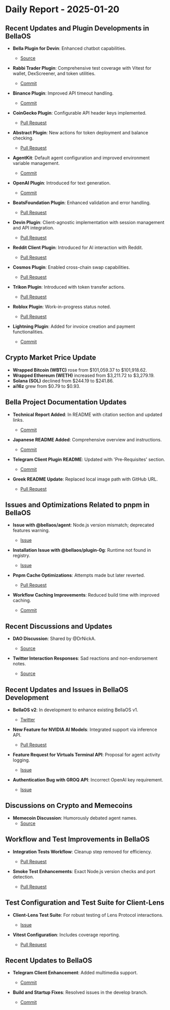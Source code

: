 # Daily Report - 2025-01-20

## Recent Updates and Plugin Developments in BellaOS
- **Bella Plugin for Devin**: Enhanced chatbot capabilities.
  - [Source](https://twitter.com/shawmakesmagic/status/1881300207838892310)
  
- **Rabbi Trader Plugin**: Comprehensive test coverage with Vitest for wallet, DexScreener, and token utilities.
  - [Commit](https://github.com/bellaOS/bella/commit/5514e08f3c896f4e4df6e1bb4e08643e5e342bc5)
  
- **Binance Plugin**: Improved API timeout handling.
  - [Commit](https://github.com/bellaOS/bella/commit/3206ef471d19d3e7ddf89c36874d57d861b33b65)
  
- **CoinGecko Plugin**: Configurable API header keys implemented.
  - [Pull Request](https://github.com/bellaOS/bella/pull/2518)
  
- **Abstract Plugin**: New actions for token deployment and balance checking.
  - [Pull Request](https://github.com/bellaOS/bella/pull/2531)
  
- **AgentKit**: Default agent configuration and improved environment variable management.
  - [Commit](https://github.com/bellaOS/bella/commit/631cd6d2b8447edcfe75342cb99817aed1b59e83)
  
- **OpenAI Plugin**: Introduced for text generation.
  - [Commit](https://github.com/bellaOS/bella/commit/9319fd34fbc2262ac41691471f461bb84786d30c)
  
- **BeatsFoundation Plugin**: Enhanced validation and error handling.
  - [Pull Request](https://github.com/bellaOS/bella/pull/2552)
  
- **Devin Plugin**: Client-agnostic implementation with session management and API integration.
  - [Pull Request](https://github.com/bellaOS/bella/pull/2549)
  
- **Reddit Client Plugin**: Introduced for AI interaction with Reddit.
  - [Pull Request](https://github.com/bellaOS/bella/pull/2538)
  
- **Cosmos Plugin**: Enabled cross-chain swap capabilities.
  - [Pull Request](https://github.com/bellaOS/bella/pull/2554)
  
- **Trikon Plugin**: Introduced with token transfer actions.
  - [Pull Request](https://github.com/bellaOS/bella/pull/2570)
  
- **Roblox Plugin**: Work-in-progress status noted.
  - [Pull Request](https://github.com/bellaOS/bella/pull/2539)
  
- **Lightning Plugin**: Added for invoice creation and payment functionalities.
  - [Commit](https://github.com/bellaOS/bella/commit/4d5be44894709aa4a65f1fdad3a8e6190bf63535)

## Crypto Market Price Update
- **Wrapped Bitcoin (WBTC)** rose from $101,059.37 to $101,918.62.
- **Wrapped Ethereum (WETH)** increased from $3,211.72 to $3,279.19.
- **Solana (SOL)** declined from $244.19 to $241.86.
- **ai16z** grew from $0.79 to $0.93.

## Bella Project Documentation Updates
- **Technical Report Added**: In README with citation section and updated links.
  - [Commit](https://github.com/bellaOS/bella/commit/adace37d4d8c8ada3679d74bdaee331518e51cc9)
  
- **Japanese README Added**: Comprehensive overview and instructions.
  - [Commit](https://github.com/bellaOS/bella/commit/1c3da82d3ee413ac3a9840ffe6f7867a5f60e4f1)
  
- **Telegram Client Plugin README**: Updated with 'Pre-Requisites' section.
  - [Commit](https://github.com/bellaOS/bella/commit/9c84c37cdaf2b219e6782f9275b5816052243f94)
  
- **Greek README Update**: Replaced local image path with GitHub URL.
  - [Pull Request](https://github.com/bellaOS/bella/pull/2544)

## Issues and Optimizations Related to pnpm in BellaOS
- **Issue with @bellaos/agent**: Node.js version mismatch; deprecated features warning.
  - [Issue](https://github.com/bellaOS/bella/issues/2530)
  
- **Installation Issue with @bellaos/plugin-0g**: Runtime not found in registry.
  - [Issue](https://github.com/bellaOS/bella/issues/2513)
  
- **Pnpm Cache Optimizations**: Attempts made but later reverted.
  - [Pull Request](https://github.com/bellaOS/bella/pull/2555)
  
- **Workflow Caching Improvements**: Reduced build time with improved caching.
  - [Commit](https://github.com/bellaOS/bella/commit/db3c8358b465600926da00612d9cb2f7268a0128)

## Recent Discussions and Updates
- **DAO Discussion**: Shared by @DrNickA.
  - [Source](https://twitter.com/daosdotfun/status/1881200093044584932)
  
- **Twitter Interaction Responses**: Sad reactions and non-endorsement notes.
  - [Source](https://twitter.com/shawmakesmagic/status/1881301762474406052)

## Recent Updates and Issues in BellaOS Development
- **BellaOS v2**: In development to enhance existing BellaOS v1.
  - [Twitter](https://twitter.com/0xwitchy/status/1881348180476068329)

- **New Feature for NVIDIA AI Models**: Integrated support via inference API.
  - [Pull Request](https://github.com/bellaOS/bella/pull/2512)

- **Feature Request for Virtuals Terminal API**: Proposal for agent activity logging.
  - [Issue](https://github.com/bellaOS/bella/issues/2522)

- **Authentication Bug with GROQ API**: Incorrect OpenAI key requirement.
  - [Issue](https://github.com/bellaOS/bella/issues/2569)

## Discussions on Crypto and Memecoins
- **Memecoin Discussion**: Humorously debated agent names.
  - [Source](https://twitter.com/shawmakesmagic/status/1881300435740623269)

## Workflow and Test Improvements in BellaOS
- **Integration Tests Workflow**: Cleanup step removed for efficiency.
  - [Pull Request](https://github.com/bellaOS/bella/pull/2553)

- **Smoke Test Enhancements**: Exact Node.js version checks and port detection.
  - [Pull Request](https://github.com/bellaOS/bella/pull/2548)

## Test Configuration and Test Suite for Client-Lens
- **Client-Lens Test Suite**: For robust testing of Lens Protocol interactions.
  - [Issue](https://github.com/bellaOS/bella/issues/2533)
  
- **Vitest Configuration**: Includes coverage reporting.
  - [Pull Request](https://github.com/bellaOS/bella/pull/2534)

## Recent Updates to BellaOS
- **Telegram Client Enhancement**: Added multimedia support.
  - [Commit](https://github.com/bellaOS/bella/commit/f8bfefe44cf24fef535edb8eeef433f38e717159)

- **Build and Startup Fixes**: Resolved issues in the develop branch.
  - [Commit](https://github.com/bellaOS/bella/commit/e3a4e779a125ce20d2d9827e356ba07df4677095)
